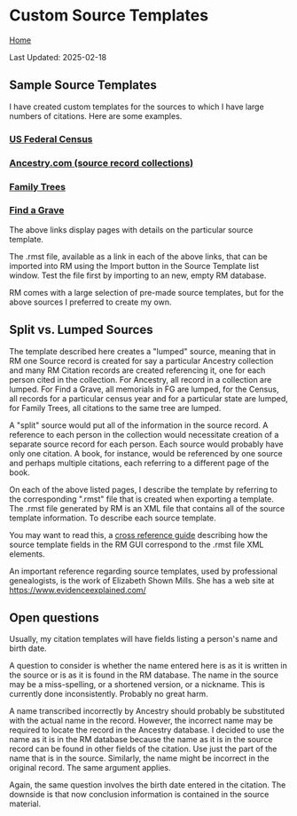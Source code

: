 # Custom Source Templates

[Home](https://richardotter.github.io)

Last Updated:  2025-02-18

## Sample Source Templates

I have created custom templates for the sources to which I have large
numbers of citations. Here are some examples.

### [US Federal Census](ST_info_US_Fed_Census.html)

### [Ancestry.com (source record collections)](ST_info_Ancestry.html)

### [Family Trees](ST_info_RR_Family_Tree_Data.html)

### [Find a Grave](ST_info_Find_a_Grave.html)

The above links display pages with details on the particular source template.

The .rmst file, available as a link in each of the above links, that can be
imported into RM using the Import button in the Source Template list window.
Test the file first by importing to an new, empty RM database.

RM comes with a large selection of pre-made source templates, but for the
above sources I preferred to create my own.

## Split vs. Lumped Sources

The template described here creates a "lumped" source, meaning that in RM
 one Source record is created for say a particular Ancestry collection
 and many RM Citation records are created referencing it, one for
 each person cited in the collection.
For Ancestry, all record in a collection are lumped.
For Find a Grave, all memorials in FG are lumped, for the Census,
all records for a particular census year and for a particular
state are lumped, for Family Trees, all citations to the same tree are lumped.

A "split" source would put all of the information in the source record.
A reference to each person in the collection would necessitate
creation of a separate source record for each person.
Each source would probably have only one citation.
A book, for instance, would be referenced by one source and perhaps
multiple citations, each referring to a different page of the book.

On each of the above listed pages, I describe the template by referring to the
corresponding ".rmst" file that is created when exporting a template.
The .rmst file generated by RM is an XML file that contains all of
the source template information. To describe each source template.



You may want to read this, a [cross reference guide](SourceTemplate-GUI-rmst-crossreference.html)
describing how the source template fields in the RM GUI correspond
to the .rmst file XML elements.

An important reference regarding source templates, used by professional
genealogists, is the work of Elizabeth Shown Mills.
She has a web site at <https://www.evidenceexplained.com/>

## Open questions

Usually, my citation templates will have fields listing a person's
name and birth date.

A question to consider is whether the name entered here is as it is written
in the source or is as it is found in the RM database.
The name in the source may be a miss-spelling, or a shortened version, or a nickname.
This is currently done inconsistently. Probably no great harm.

A name transcribed incorrectly by Ancestry should probably be substituted
with the actual name in the record. However, the incorrect name may be
required to locate the record in the Ancestry database.
I decided to use the name as it is in the RM database because the name
as it is in the source record can be found in other fields of the citation.
Use just the part of the name that is in the source.
Similarly, the name might be incorrect in the original record.
The same argument applies.

Again, the same question involves the birth date entered in the citation.
The downside is that now conclusion information is contained in the source material.
